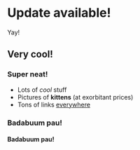 # Update available!

Yay!

## Very cool!

### Super neat!

- Lots of *cool* stuff
- Pictures of **kittens** (at exorbitant prices)
- Tons of links [everywhere](https://google.com/)

### Badabuum pau!

#### Badabuum pau!
